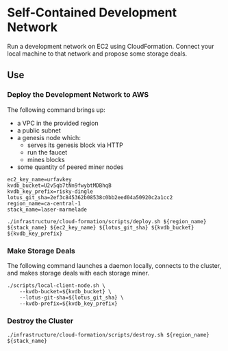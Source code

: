 # Self-Contained Development Network

Run a development network on EC2 using CloudFormation. Connect your local
machine to that network and propose some storage deals.

## Use

### Deploy the Development Network to AWS

The following command brings up:

- a VPC in the provided region
- a public subnet
- a genesis node which:
    - serves its genesis block via HTTP
    - run the faucet
    - mines blocks
- some quantity of peered miner nodes

```shell
ec2_key_name=urfavkey
kvdb_bucket=U2v5qb7tNn9fwybtMDBhqB
kvdb_key_prefix=risky-dingle
lotus_git_sha=2ef3c845362b08538c0bb2eed04a50920c2a1cc2
region_name=ca-central-1
stack_name=laser-marmelade
```

```shell
./infrastructure/cloud-formation/scripts/deploy.sh ${region_name} ${stack_name} ${ec2_key_name} ${lotus_git_sha} ${kvdb_bucket} ${kvdb_key_prefix}
```

### Make Storage Deals

The following command launches a daemon locally, connects to the cluster, and
makes storage deals with each storage miner.

```shell
./scripts/local-client-node.sh \
    --kvdb-bucket=${kvdb_bucket} \
    --lotus-git-sha=${lotus_git_sha} \
    --kvdb-prefix=${kvdb_key_prefix}
```

### Destroy the Cluster

```shell
./infrastructure/cloud-formation/scripts/destroy.sh ${region_name} ${stack_name}
```
